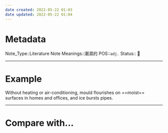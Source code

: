 ```yaml
---
date created: 2022-05-22 01:03
date updated: 2022-05-22 01:04
---
```


# Metadata

Note_Type::Literature Note
Meanings::潮濕的
POS::`adj.`
Status:: 👶

---

# Example

Without heating or air-conditioning, mould flourishes on ==moist== surfaces in homes and offices, and ice bursts pipes.

---

# Compare with...
